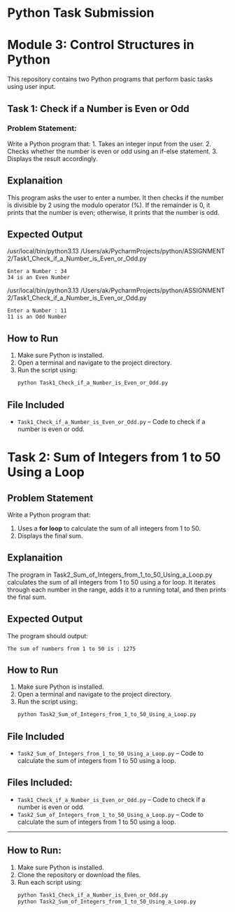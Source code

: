 # Python Task Submission
# Module 3: Control Structures in Python


This repository contains two Python programs that perform basic tasks using user input.

##  Task 1: Check if a Number is Even or Odd
### Problem Statement:  

Write a Python program that:
      1. 	Takes an integer input from the user.
      2. 	Checks whether the number is even or odd using an if-else statement.
      3. 	Displays the result accordingly.

## Explanaition 

This program asks the user to enter a number. It then checks if the number is divisible by 2 using the modulo operator (%). If the remainder is 0, it prints that the number is even; otherwise, it prints that the number is odd.

## Expected Output
/usr/local/bin/python3.13 /Users/ak/PycharmProjects/python/ASSIGNMENT 2/Task1_Check_if_a_Number_is_Even_or_Odd.py 
```
Enter a Number : 34
34 is an Even Number
```

/usr/local/bin/python3.13 /Users/ak/PycharmProjects/python/ASSIGNMENT 2/Task1_Check_if_a_Number_is_Even_or_Odd.py 

```
Enter a Number : 11
11 is an Odd Number
```

## How to Run
1. Make sure Python is installed.
2. Open a terminal and navigate to the project directory.
3. Run the script using:
   ```bash
   python Task1_Check_if_a_Number_is_Even_or_Odd.py
   ```

## File Included
- `Task1_Check_if_a_Number_is_Even_or_Odd.py` – Code to check if a number is even or odd.







# Task 2: Sum of Integers from 1 to 50 Using a Loop

## Problem Statement
Write a Python program that:
1. Uses a **for loop** to calculate the sum of all integers from 1 to 50.
2. Displays the final sum.

## Explanaition 
The program in Task2_Sum_of_Integers_from_1_to_50_Using_a_Loop.py calculates the sum of all integers from 1 to 50 using a for loop. It iterates through each number in the range, adds it to a running total, and then prints the final sum.


## Expected Output
The program should output:

```
The sum of numbers from 1 to 50 is : 1275
```

## How to Run
1. Make sure Python is installed.
2. Open a terminal and navigate to the project directory.
3. Run the script using:
   ```bash
   python Task2_Sum_of_Integers_from_1_to_50_Using_a_Loop.py
   ```

## File Included
- `Task2_Sum_of_Integers_from_1_to_50_Using_a_Loop.py` – Code to calculate the sum of integers from 1 to 50 using a loop.



##  Files Included:
- `Task1_Check_if_a_Number_is_Even_or_Odd.py` – Code to check if a number is even or odd.
- `Task2_Sum_of_Integers_from_1_to_50_Using_a_Loop.py` – Code to calculate the sum of integers from 1 to 50 using a loop.

---

##  How to Run:
1. Make sure Python is installed.
2. Clone the repository or download the files.
3. Run each script using:
   ```bash
   python Task1_Check_if_a_Number_is_Even_or_Odd.py
   python Task2_Sum_of_Integers_from_1_to_50_Using_a_Loop.py
